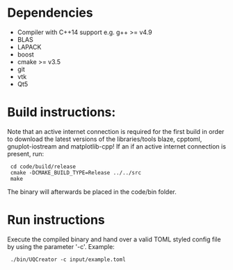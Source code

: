 # Dependencies
- Compiler with C++14 support e.g. g++ >= v4.9
- BLAS
- LAPACK
- boost
- cmake >= v3.5
- git
- vtk 
- Qt5
 
# Build instructions:
Note that an active internet connection is required for the first build in order to download the latest versions of the libraries/tools blaze, cpptoml, gnuplot-iostream and matplotlib-cpp!
If an if an active internet connection is present, run:

     cd code/build/release
     cmake -DCMAKE_BUILD_TYPE=Release ../../src 
     make
 
The binary will afterwards be placed in the code/bin folder.
 
# Run instructions
Execute the compiled binary and hand over a valid TOML styled config file by using the parameter '-c'.
Example:

     ./bin/UQCreator -c input/example.toml

